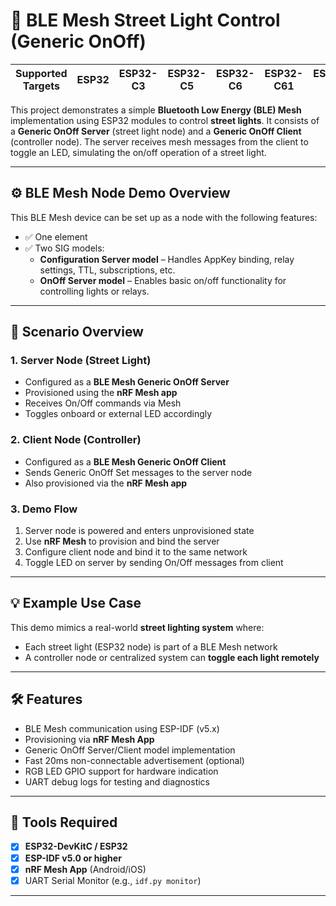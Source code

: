 # 🚦 BLE Mesh Street Light Control (Generic OnOff)

| Supported Targets | ESP32 | ESP32-C3 | ESP32-C5 | ESP32-C6 | ESP32-C61 | ESP32-H2 | ESP32-S3 |
|-------------------|-------|----------|----------|----------|-----------|----------|----------|

This project demonstrates a simple **Bluetooth Low Energy (BLE) Mesh** implementation using ESP32 modules to control **street lights**. It consists of a **Generic OnOff Server** (street light node) and a **Generic OnOff Client** (controller node). The server receives mesh messages from the client to toggle an LED, simulating the on/off operation of a street light.

---

## ⚙️ BLE Mesh Node Demo Overview

This BLE Mesh device can be set up as a node with the following features:

- ✅ One element
- ✅ Two SIG models:
  - **Configuration Server model** – Handles AppKey binding, relay settings, TTL, subscriptions, etc.
  - **OnOff Server model** – Enables basic on/off functionality for controlling lights or relays.

---

## 🔧 Scenario Overview

### 1. **Server Node (Street Light)**
- Configured as a **BLE Mesh Generic OnOff Server**
- Provisioned using the **nRF Mesh app**
- Receives On/Off commands via Mesh
- Toggles onboard or external LED accordingly

### 2. **Client Node (Controller)**
- Configured as a **BLE Mesh Generic OnOff Client**
- Sends Generic OnOff Set messages to the server node
- Also provisioned via the **nRF Mesh app**

### 3. Demo Flow
1. Server node is powered and enters unprovisioned state
2. Use **nRF Mesh** to provision and bind the server
3. Configure client node and bind it to the same network
4. Toggle LED on server by sending On/Off messages from client

---

## 💡 Example Use Case

This demo mimics a real-world **street lighting system** where:
- Each street light (ESP32 node) is part of a BLE Mesh network
- A controller node or centralized system can **toggle each light remotely**

---

## 🛠️ Features

- BLE Mesh communication using ESP-IDF (v5.x)
- Provisioning via **nRF Mesh App**
- Generic OnOff Server/Client model implementation
- Fast 20ms non-connectable advertisement (optional)
- RGB LED GPIO support for hardware indication
- UART debug logs for testing and diagnostics

---

## 📲 Tools Required

- [x] **ESP32-DevKitC / ESP32**
- [x] **ESP-IDF v5.0 or higher**
- [x] **nRF Mesh App** (Android/iOS)
- [x] UART Serial Monitor (e.g., `idf.py monitor`)

---
